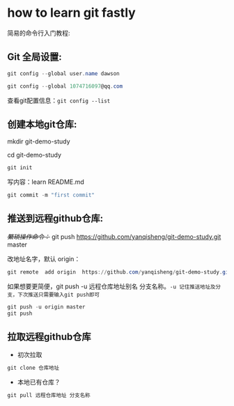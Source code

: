 # how to learn git fastly  

简易的命令行入门教程:
## Git 全局设置:
```powershell
git config --global user.name dawson
```

```powershell
git config --global 1074716097@qq.com
```

查看git配置信息：`git config --list`  
## 创建本地git仓库:
mkdir git-demo-study

cd git-demo-study

```powershell
git init
```

写内容：learn README.md

```powershell
git commit -m "first commit"
```
## 推送到远程github仓库:
~~*繁琐操作命令：*~~ git push	https://github.com/yanqisheng/git-demo-study.git	master

改地址名字，默认 origin：
```powershell
git	remote	add	origin	https://github.com/yanqisheng/git-demo-study.git
```
如果想要更简便，git push -u 远程仓库地址别名 分支名称。`-u 记住推送地址及分支，下次推送只需要输入git push即可`

```powershell
git push -u origin master
git push
```
## 拉取远程github仓库
- 初次拉取
```powershell
git clone 仓库地址
```
- 本地已有仓库？

```powershell
git pull 远程仓库地址 分支名称
```
